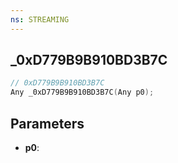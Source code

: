 ```yaml
---
ns: STREAMING
---
```

## _0xD779B9B910BD3B7C

```c
// 0xD779B9B910BD3B7C
Any _0xD779B9B910BD3B7C(Any p0);
```

## Parameters
* **p0**:
